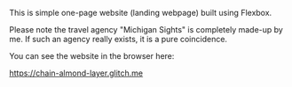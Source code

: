This is simple one-page website (landing webpage) built using Flexbox.

Please note the travel agency "Michigan Sights" is completely made-up by me. If such an agency really exists, it is a pure coincidence.

You can see the website in the browser here:

https://chain-almond-layer.glitch.me